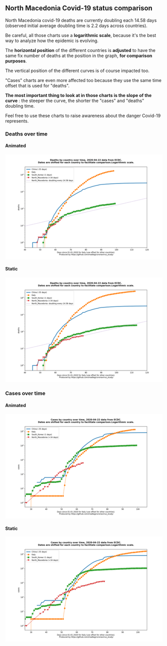 ## North Macedonia Covid-19 status comparison 

North Macedonia covid-19 deaths are currently doubling each 14.58 days (observed initial average doubling time is 2.2 days across countries).



Be careful, all those charts use a **logarithmic scale**, because it's the best way to analyze how the epidemic is evolving.
 
The **horizontal position** of the different countries is **adjusted** to have the same fix number of deaths at the position in the graph, **for comparison purposes**.

The vertical position of the different curves is of course impacted too.

"Cases" charts are even more affected too because they use the same time offset that is used for "deaths".

**The most important thing to look at in those charts is the slope of the curve** : the steeper the curve, the shorter the "cases" and "deaths" doubling time.

Feel free to use these charts to raise awareness about the danger Covid-19 represents. 


 
### Deaths over time
 
#### Animated
![North Macedonia covid-19 deaths animated chart](https://raw.githubusercontent.com/madlag/coronavirus_study/master/notebooks/graphs/2020-04-22/countries/North_Macedonia/2020-04-22_North_Macedonia_deaths.gif "North Macedonia covid-19 deaths animated chart")   
 
#### Static
![North Macedonia covid-19 deaths static chart](https://raw.githubusercontent.com/madlag/coronavirus_study/master/notebooks/graphs/2020-04-22/countries/North_Macedonia/2020-04-22_North_Macedonia_deaths.png "North Macedonia covid-19 deaths static chart")   

 
### Cases over time
 
#### Animated
![North Macedonia covid-19 cases animated chart](https://raw.githubusercontent.com/madlag/coronavirus_study/master/notebooks/graphs/2020-04-22/countries/North_Macedonia/2020-04-22_North_Macedonia_cases.gif "North Macedonia covid-19 cases animated chart")   
 
#### Static
![North Macedonia covid-19 cases static chart](https://raw.githubusercontent.com/madlag/coronavirus_study/master/notebooks/graphs/2020-04-22/countries/North_Macedonia/2020-04-22_North_Macedonia_cases.png "North Macedonia covid-19 cases static chart")   

